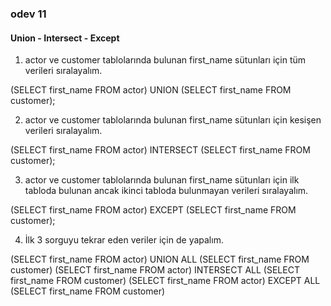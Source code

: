 ### odev 11
#### Union - Intersect - Except

1. actor ve customer tablolarında bulunan first_name sütunları için tüm verileri sıralayalım.

(SELECT first_name FROM actor)
UNION 
(SELECT first_name FROM customer);

2. actor ve customer tablolarında bulunan first_name sütunları için kesişen verileri sıralayalım.

(SELECT first_name FROM actor)
INTERSECT
(SELECT first_name FROM customer);


3. actor ve customer tablolarında bulunan first_name sütunları için ilk tabloda bulunan ancak ikinci tabloda bulunmayan verileri sıralayalım.

(SELECT first_name FROM actor)
EXCEPT
(SELECT first_name FROM customer);


4. İlk 3 sorguyu tekrar eden veriler için de yapalım.

(SELECT first_name FROM actor) UNION ALL (SELECT first_name FROM customer)
(SELECT first_name FROM actor) INTERSECT ALL (SELECT first_name FROM customer)
(SELECT first_name FROM actor) EXCEPT ALL (SELECT first_name FROM customer)
